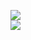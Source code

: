 [![](https://img.shields.io/badge/Made%20With-Github%20Spray-lightgrey.svg?style=for-the-badge&logo=github)](https://github.com/Annihil/github-spray#25915)  
[![](https://i.imgur.com/2DrTn0Z.gif)](https://github.com/Annihil/github-spray)